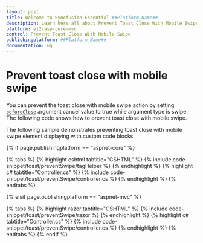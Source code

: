 ```yaml
---
layout: post
title: Welcome to Syncfusion Essential ##Platform_Name##
description: Learn here all about Prevent Toast Close With Mobile Swipe of Syncfusion Essential ##Platform_Name## widgets based on HTML5 and jQuery.
platform: ej2-asp-core-mvc
control: Prevent Toast Close With Mobile Swipe
publishingplatform: ##Platform_Name##
documentation: ug
---
```



# Prevent toast close with mobile swipe

You can prevent the toast close with mobile swipe action by setting [`beforeClose`](https://help.syncfusion.com/cr/aspnetcore-js2/Syncfusion.EJ2.Notifications.Toast.html#Syncfusion_EJ2_Notifications_Toast_BeforeClose) argument cancel value to true while argument type is swipe. The following code shows how to prevent toast close with mobile swipe.

The following sample demonstrates preventing toast close with mobile swipe element displaying with custom code blocks.

{% if page.publishingplatform == "aspnet-core" %}

{% tabs %}
{% highlight cshtml tabtitle="CSHTML" %}
{% include code-snippet/toast/preventSwipe/tagHelper %}
{% endhighlight %}
{% highlight c# tabtitle="Controller.cs" %}
{% include code-snippet/toast/preventSwipe/controller.cs %}
{% endhighlight %}
{% endtabs %}

{% elsif page.publishingplatform == "aspnet-mvc" %}

{% tabs %}
{% highlight razor tabtitle="CSHTML" %}
{% include code-snippet/toast/preventSwipe/razor %}
{% endhighlight %}
{% highlight c# tabtitle="Controller.cs" %}
{% include code-snippet/toast/preventSwipe/controller.cs %}
{% endhighlight %}
{% endtabs %}
{% endif %}

